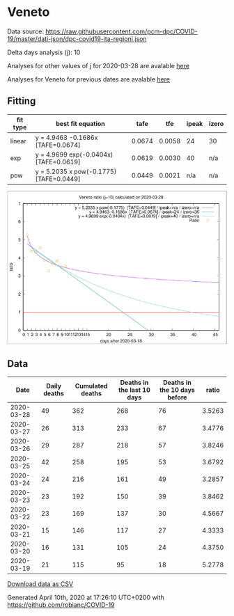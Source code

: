 # Veneto

Data source: https://raw.githubusercontent.com/pcm-dpc/COVID-19/master/dati-json/dpc-covid19-ita-regioni.json

Delta days analysis (j): 10

Analyses for other values of j for 2020-03-28 are avalable [here](../README.md)

Analyses for Veneto for previous dates are avalable [here](../../README.md)

## Fitting 
|fit type|best fit equation|tafe|tfe|ipeak|izero|
|-------|-----|--------|------|---|---|
|linear|y = 4.9463 -0.1686x  [TAFE=0.0674]|0.0674|0.0058|24|30|
|exp|y = 4.9699 exp(-0.0404x)  [TAFE=0.0619]|0.0619|0.0030|40|n/a|
|pow|y = 5.2035 x pow(-0.1775)  [TAFE=0.0449]|0.0449|0.0021|n/a|n/a|

![Plot](COVID-19_veneto_j10_2020-03-28.png)

## Data
|Date|Daily deaths|Cumulated deaths|Deaths in the last 10 days|Deaths in the 10 days before|ratio|
|----|----------|-----------|-------|--------------------|-----|
|2020-03-28|49|362|268|76|3.5263|
|2020-03-27|26|313|233|67|3.4776|
|2020-03-26|29|287|218|57|3.8246|
|2020-03-25|42|258|195|53|3.6792|
|2020-03-24|24|216|161|49|3.2857|
|2020-03-23|23|192|150|39|3.8462|
|2020-03-22|23|169|137|30|4.5667|
|2020-03-21|15|146|117|27|4.3333|
|2020-03-20|16|131|105|24|4.3750|
|2020-03-19|21|115|95|18|5.2778|

[Download data as CSV](COVID-19_veneto_j10_2020-03-28.csv)

Generated April 10th, 2020 at 17:26:10 UTC+0200 with https://github.com/robianc/COVID-19
